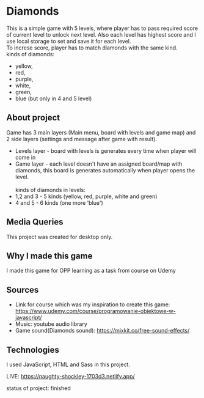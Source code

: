 # Diamonds
This is a simple game with 5 levels, where player has to pass required score of current level to unlock next level. Also each level has highest score and I use local storage to set and save it for each level.<br/>
To increse score, player has to match diamonds with the same kind. </br>
kinds of diamonds: 
* yellow, 
* red, 
* purple, 
* white, 
* green,
* blue (but only in 4 and 5 level)

## About project
Game has 3 main layers (Main menu, board with levels and game map) and 2 side layers (settings and message after game with result).
* Levels layer - board with levels is generates every time when player will come in
* Game layer - each level doesn't have an assigned board/map with diamonds, this board is generates automatically when player opens the level.<br/><br/>
kinds of diamonds in levels:
* 1,2 and 3 - 5 kinds (yellow, red, purple, white and green)
* 4 and 5 - 6 kinds (one more 'blue')

## Media Queries
This project was created for desktop only. 

## Why I made this game 
I made this game for OPP learning as a task from course on Udemy

## Sources
* Link for course which was my inspiration to create this game: https://www.udemy.com/course/programowanie-obiektowe-w-javascript/
* Music: youtube audio library 
* Game sound(Diamonds sound): https://mixkit.co/free-sound-effects/

## Technologies
I used JavaScript, HTML and Sass in this project.<br/>

LIVE: https://naughty-shockley-1703d3.netlify.app/

status of project: finished 
